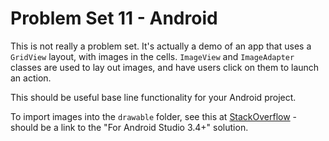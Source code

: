 # Problem Set 11 - Android

This is not really a problem set. It's actually a demo of an app that uses a `GridView` layout, with images in the cells. `ImageView` and `ImageAdapter` classes are used to lay out images, and have users click on them to launch an action.

This should be useful base line functionality for your Android project.

To import images into the `drawable` folder, see this at [StackOverflow](https://stackoverflow.com/a/57330638) - should be a link to the "For Android Studio 3.4+" solution.
